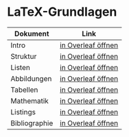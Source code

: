 # LaTeX-Grundlagen

| Dokument      | Link                                                                                                                                                                                                                                                                  |
| ------------- | --------------------------------------------------------------------------------------------------------------------------------------------------------------------------------------------------------------------------------------------------------------------- |
| Intro         | <a href="https://www.overleaf.com/docs?snip_uri=https://raw.githubusercontent.com/tknuth/latex-grundlagen/master/01-intro/main.tex">in Overleaf öffnen</a>                                                                                                            |
| Struktur      | <a href="https://www.overleaf.com/docs?snip_uri=https://raw.githubusercontent.com/tknuth/latex-grundlagen/master/02-struktur/main.tex">in Overleaf öffnen</a>                                                                                                         |
| Listen        | <a href="https://www.overleaf.com/docs?snip_uri=https://raw.githubusercontent.com/tknuth/latex-grundlagen/master/03-listen/main.tex">in Overleaf öffnen</a>                                                                                                           |
| Abbildungen   | <a href="https://www.overleaf.com/docs?snip_uri=https://raw.githubusercontent.com/tknuth/latex-grundlagen/master/04-abbildungen/main.tex">in Overleaf öffnen</a>                                                                                                      |
| Tabellen      | <a href="https://www.overleaf.com/docs?snip_uri=https://raw.githubusercontent.com/tknuth/latex-grundlagen/master/05-tabellen/main.tex">in Overleaf öffnen</a>                                                                                                         |
| Mathematik    | <a href="https://www.overleaf.com/docs?snip_uri=https://raw.githubusercontent.com/tknuth/latex-grundlagen/master/06-mathematik/main.tex">in Overleaf öffnen</a>                                                                                                       |
| Listings      | <a href="https://www.overleaf.com/docs?snip_uri=https://raw.githubusercontent.com/tknuth/latex-grundlagen/master/07-listings/main.tex">in Overleaf öffnen</a>                                                                                                         |
| Bibliographie | <a href="https://www.overleaf.com/docs?snip_uri[]=https://raw.githubusercontent.com/tknuth/latex-grundlagen/master/08-bibliography/main.tex&https://raw.githubusercontent.com/tknuth/latex-grundlagen/master/08-bibliography/bibliography.bib">in Overleaf öffnen</a> |
